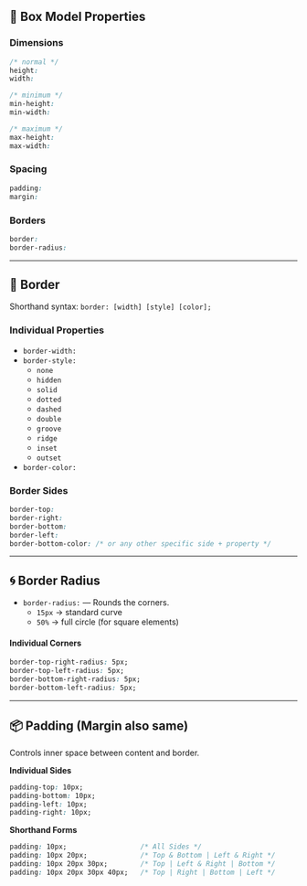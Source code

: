 
## 📐 Box Model Properties

### Dimensions
```css
/* normal */
height:
width:

/* minimum */
min-height:
min-width:

/* maximum */
max-height:
max-width:
```

### Spacing
```css
padding:
margin:
```

### Borders
```css
border:
border-radius:
```

---

## 🎨 Border

Shorthand syntax: `border: [width] [style] [color];`
### Individual Properties
- `border-width:`
- `border-style:`
	- `none`
	- `hidden`
	- `solid`
	- `dotted`
	- `dashed`
	- `double`
	- `groove`
	- `ridge`
	- `inset`
	- `outset`
- `border-color:`
### Border Sides
```css
border-top:
border-right:
border-bottom:
border-left:
border-bottom-color: /* or any other specific side + property */
```
---
## 🌀 Border Radius
- `border-radius:` — Rounds the corners.
    - `15px` → standard curve
    - `50%` → full circle (for square elements)
#### Individual Corners
```css
border-top-right-radius: 5px;
border-top-left-radius: 5px;
border-bottom-right-radius: 5px;
border-bottom-left-radius: 5px;
```
---
## 📦 Padding (Margin also same)
Controls inner space between content and border.

**Individual Sides**
```css
padding-top: 10px;
padding-bottom: 10px;
padding-left: 10px;
padding-right: 10px;
```

**Shorthand Forms**
```css
padding: 10px;                  /* All Sides */
padding: 10px 20px;             /* Top & Bottom | Left & Right */
padding: 10px 20px 30px;        /* Top | Left & Right | Bottom */
padding: 10px 20px 30px 40px;   /* Top | Right | Bottom | Left */
```